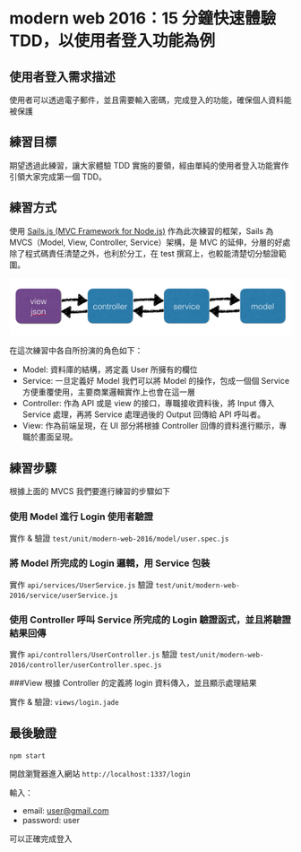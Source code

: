 # modern web 2016：15 分鐘快速體驗 TDD，以使用者登入功能為例

## 使用者登入需求描述

使用者可以透過電子郵件，並且需要輸入密碼，完成登入的功能，確保個人資料能被保護


## 練習目標

期望透過此練習，讓大家體驗 TDD 實施的要領，經由單純的使用者登入功能實作引領大家完成第一個 TDD。

## 練習方式

使用 [Sails.js (MVC Framework for Node.js)](http://sailsjs.org/) 作為此次練習的框架，Sails 為 MVCS（Model, View, Controller, Service）架構，是 MVC 的延伸，分層的好處除了程式碼責任清楚之外，也利於分工，在 test 撰寫上，也較能清楚切分驗證範圍。

![](./mvcs.png)

在這次練習中各自所扮演的角色如下：

* Model: 資料庫的結構，將定義 User 所擁有的欄位
* Service: 一旦定義好 Model 我們可以將 Model 的操作，包成一個個 Service 方便重覆使用，主要商業邏輯實作上也會在這一層
* Controller: 作為 API 或是 view 的接口，專職接收資料後，將 Input 傳入 Service 處理，再將 Service 處理過後的 Output 回傳給 API 呼叫者。
* View: 作為前端呈現，在 UI 部分將根據 Controller 回傳的資料進行顯示，專職於畫面呈現。

## 練習步驟

根據上面的 MVCS 我們要進行練習的步驟如下

### 使用 Model 進行 Login 使用者驗證

實作 & 驗證 `test/unit/modern-web-2016/model/user.spec.js`

### 將 Model 所完成的 Login 邏輯，用 Service 包裝

實作 `api/services/UserService.js`
驗證 `test/unit/modern-web-2016/service/userService.js`


### 使用 Controller 呼叫 Service 所完成的 Login 驗證函式，並且將驗證結果回傳

實作 `api/controllers/UserController.js`
驗證 `test/unit/modern-web-2016/controller/userController.spec.js`

###View 根據 Controller 的定義將 login 資料傳入，並且顯示處理結果

實作 & 驗證: `views/login.jade`

## 最後驗證

`npm start`

開啟瀏覽器進入網站 `http://localhost:1337/login`

輸入：

* email: user@gmail.com
* password: user

可以正確完成登入

